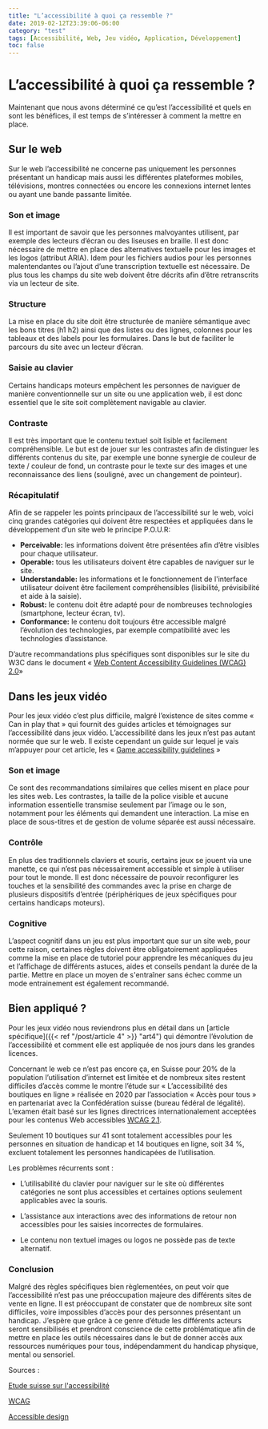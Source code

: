 ```yaml
---
title: "L’accessibilité à quoi ça ressemble ?"
date: 2019-02-12T23:39:06-06:00
category: "test"
tags: [Accessibilité, Web, Jeu vidéo, Application, Développement]
toc: false
---
```


# L’accessibilité à quoi ça ressemble ?
Maintenant que nous avons déterminé ce qu’est l’accessibilité et quels en sont les bénéfices, il est temps de s’intéresser à comment la mettre en place.

## Sur le web
Sur le web l’accessibilité ne concerne pas uniquement les personnes présentant un handicap mais aussi les différentes plateformes mobiles, télévisions, montres connectées ou encore les connexions internet lentes ou ayant une bande passante limitée.


### Son et image
Il est important de savoir que les personnes malvoyantes utilisent, par exemple des lecteurs d’écran ou des liseuses en braille. Il est donc nécessaire de mettre en place des alternatives textuelle pour les images et les logos (attribut ARIA). Idem pour les fichiers audios pour les personnes malentendantes ou l’ajout d’une transcription textuelle est nécessaire. De plus tous les champs du site web doivent être décrits afin d’être retranscrits via un lecteur de site.

### Structure
La mise en place du site doit être structurée de manière sémantique avec les bons titres (h1 h2) ainsi que des listes ou des lignes, colonnes pour les tableaux et des labels pour les formulaires. Dans le but de faciliter le parcours du site avec un lecteur d’écran.

### Saisie au clavier
Certains handicaps moteurs empêchent les personnes de naviguer de manière conventionnelle sur un site ou une application web, il est donc essentiel que le site soit complètement navigable au clavier.

### Contraste
Il est très important que le contenu textuel soit lisible et facilement compréhensible. Le but est de jouer sur les contrastes afin de distinguer les différents contenus du site, par exemple une bonne synergie de couleur de texte / couleur de fond, un contraste pour le texte sur des images et une reconnaissance des liens (souligné, avec un changement de pointeur).

### Récapitulatif
Afin de se rappeler les points principaux de l’accessibilité sur le web, voici cinq grandes catégories qui doivent être respectées et appliquées dans le développement d’un site web le principe P.O.U.R:

* **Perceivable:** les informations doivent être présentées afin d’être visibles pour chaque utilisateur.
* **Operable:** tous les utilisateurs doivent être capables de naviguer sur le site.
* **Understandable:** les informations et le fonctionnement de l'interface utilisateur doivent être facilement compréhensibles (lisibilité, prévisibilité et aide à la saisie).
* **Robust:** le contenu doit être adapté pour de nombreuses technologies (smartphone, lecteur écran, tv).
* **Conformance:** le contenu doit toujours être accessible malgré l’évolution des technologies, par exemple compatibilité avec les technologies d’assistance.

D’autre recommandations plus spécifiques sont disponibles sur le site du W3C dans le document « [Web Content Accessibility Guidelines (WCAG) 2.0](https://www.w3.org/TR/WCAG20/)»


## Dans les jeux vidéo
Pour les jeux vidéo c’est plus difficile, malgré l’existence de sites comme « Can in play that » qui fournit des guides articles et témoignages sur l’accessibilité dans jeux vidéo. L’accessibilité dans les jeux n’est pas autant normée que sur le web. Il existe cependant un guide sur lequel je vais m’appuyer pour cet article, les « [Game accessibility guidelines](https://gameaccessibilityguidelines.com/) »

### Son et image
Ce sont des recommandations similaires que celles misent en place pour les sites web. Les contrastes, la taille de la police visible et aucune information essentielle transmise seulement par l’image ou le son, notamment pour les éléments qui demandent une interaction. La mise en place de sous-titres et de gestion de volume séparée est aussi nécessaire.

### Contrôle
En plus des traditionnels claviers et souris, certains jeux se jouent via une manette, ce qui n’est pas nécessairement accessible et simple à utiliser pour tout le monde. Il est donc nécessaire de pouvoir reconfigurer les touches et la sensibilité des commandes avec la prise en charge de plusieurs dispositifs d’entrée (périphériques de jeux spécifiques pour certains handicaps moteurs).

### Cognitive
L’aspect cognitif dans un jeu est plus important que sur un site web, pour cette raison, certaines règles doivent être obligatoirement appliquées comme la mise en place de tutoriel pour apprendre les mécaniques du jeu et l’affichage de différents astuces, aides et conseils pendant la durée de la partie. Mettre en place un moyen de s'entraîner sans échec comme un mode entrainement est également recommandé.

## Bien appliqué ?
Pour les jeux vidéo nous reviendrons plus en détail dans un [article spécifique]({{< ref "/post/article 4" >}} "art4") qui démontre l’évolution de l’accessibilité et comment elle est appliquée de nos jours dans les grandes licences.

Concernant le web ce n’est pas encore ça, en Suisse pour 20% de la population l’utilisation d’internet est limitée et de nombreux sites restent difficiles d’accès comme le montre l’étude sur « L’accessibilité des boutiques en ligne » réalisée en 2020 par l’association « Accès pour tous » en partenariat avec la Confédération suisse (bureau fédéral de légalité). L’examen était basé sur les lignes directrices internationalement acceptées pour les contenus Web accessibles [WCAG 2.1](https://www.w3.org/TR/WCAG21/).

Seulement 10 boutiques sur 41 sont totalement accessibles pour les personnes en situation de handicap et 14 boutiques en ligne, soit 34 %, excluent totalement les personnes handicapées de l’utilisation. 

Les problèmes récurrents sont :

* L’utilisabilité du clavier pour naviguer sur le site où différentes catégories ne sont plus accessibles et certaines options seulement applicables avec la souris.
 
* L’assistance aux interactions avec des informations de retour non accessibles pour les saisies incorrectes de formulaires.
 
* Le contenu non textuel images ou logos ne possède pas de texte alternatif.

### Conclusion
Malgré des règles spécifiques bien règlementées, on peut voir que l’accessibilité n’est pas une préoccupation majeure des différents sites de vente en ligne. Il est préoccupant de constater que de nombreux site sont difficiles, voire impossibles d’accès pour des personnes présentant un handicap. J’espère que grâce à ce genre d’étude les différents acteurs seront sensibilisés et prendront conscience de cette problématique afin de mettre en place les outils nécessaires dans le but de donner accès aux ressources numériques pour tous, indépendamment du handicap physique, mental ou sensoriel.



Sources : 

[Etude suisse sur l'accessibilité](https://www.google.com/url?sa=t&rct=j&q=&esrc=s&source=web&cd=&ved=2ahUKEwiZpZvY48j1AhUBhP0HHT3-DV4QFnoECAUQAQ&url=https%3A%2F%2Fwww.access-for-all.ch%2Fimages%2FAccessibilty_Studie%2F2020%2Fzfa-studie-onlinehopping-2020-f-web.pdf&usg=AOvVaw2QqJtrE2W_SQ_o87UEnYgO)

[WCAG](https://www.w3.org/WAI/standards-guidelines/wcag/)

[Accessible design](https://www.nngroup.com/articles/accessible-design-for-users-with-disabilities/)
